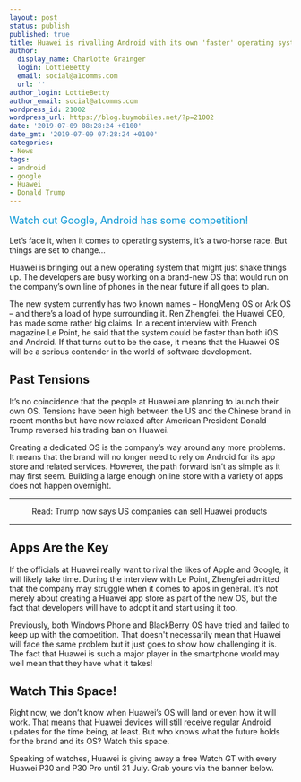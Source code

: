 ```yaml
---
layout: post
status: publish
published: true
title: Huawei is rivalling Android with its own 'faster' operating system
author:
  display_name: Charlotte Grainger
  login: LottieBetty
  email: social@a1comms.com
  url: ''
author_login: LottieBetty
author_email: social@a1comms.com
wordpress_id: 21002
wordpress_url: https://blog.buymobiles.net/?p=21002
date: '2019-07-09 08:28:24 +0100'
date_gmt: '2019-07-09 07:28:24 +0100'
categories:
- News
tags:
- android
- google
- Huawei
- Donald Trump
---
```

<p><!-- wp:paragraph --></p>
<p><span class="postStandFirst" style="color: #0896d5; line-height: 26px; font-size: 18px;">Watch out Google, Android has some competition!</span></p>
<p><!-- /wp:paragraph --></p>
<p><!-- wp:paragraph --></p>
<p>Let&rsquo;s face it, when it comes to operating systems, it&rsquo;s a two-horse race. But things are set to change...</p>
<p><!-- /wp:paragraph --></p>
<p><!-- wp:paragraph --></p>
<p>Huawei is bringing out a new operating system that might just shake things up. The developers are busy working on a brand-new OS that would run on the company&rsquo;s own line of phones in the near future if all goes to plan.</p>
<p><!-- /wp:paragraph --></p>
<p><!-- wp:paragraph --></p>
<p>The new system currently has two known names &ndash; HongMeng OS or Ark OS &ndash; and there&rsquo;s a load of hype surrounding it. Ren Zhengfei, the Huawei CEO, has made some rather big claims. In a recent interview with French magazine Le Point, he said that the system could be faster than both iOS and Android. If that turns out to be the case, it means that the Huawei OS will be a serious contender in the world of software development.</p>
<p><!-- /wp:paragraph --></p>
<p><!-- wp:heading --></p>
<h2>Past Tensions</h2>
<p><!-- /wp:heading --></p>
<p><!-- wp:paragraph --></p>
<p>It&rsquo;s no coincidence that the people at Huawei are planning to launch their own OS. Tensions have been high between the US and the Chinese brand in recent months but have now relaxed after American President Donald Trump reversed his trading ban on Huawei.</p>
<p><!-- /wp:paragraph --></p>
<p><!-- wp:paragraph --></p>
<p>Creating a dedicated OS is the company&rsquo;s way around any more problems. It means that the brand will no longer need to rely on Android for its app store and related services. However, the path forward isn&rsquo;t as simple as it may first seem. Building a large enough online store with a variety of apps does not happen overnight.</p>
<p><!-- /wp:paragraph --></p>
<p><!-- wp:separator --></p>
<hr class="wp-block-separator"/>
<!-- /wp:separator --></p>
<p><!-- wp:image {"id":20973,"linkDestination":"custom"} --></p>
<figure class="wp-block-image"><a href="https://blog.buymobiles.net/news/trump-now-says-us-companies-can-sell-huawei-products" target="_blank" rel="noreferrer noopener"><img src="https://storage.googleapis.com/a1comms-blog-buymobiles/1/2019/07/trump-vs-huawei.png" alt="" class="wp-image-20973"/></a><br />
<figcaption>Read: Trump now says US companies can sell Huawei products </figcaption>
</figure>
<p><!-- /wp:image --></p>
<p><!-- wp:separator --></p>
<hr class="wp-block-separator"/>
<!-- /wp:separator --></p>
<p><!-- wp:heading --></p>
<h2>Apps Are the Key</h2>
<p><!-- /wp:heading --></p>
<p><!-- wp:paragraph --></p>
<p>If the officials at Huawei really want to rival the likes of Apple and Google, it will likely take time. During the interview with Le Point, Zhengfei admitted that the company may struggle when it comes to apps in general. It&rsquo;s not merely about creating a Huawei app store as part of the new OS, but the fact that developers will have to adopt it and start using it too.</p>
<p><!-- /wp:paragraph --></p>
<p><!-- wp:paragraph --></p>
<p>Previously, both Windows Phone and BlackBerry OS have tried and failed to keep up with the competition. That doesn't necessarily mean that Huawei will face the same problem but it just goes to show how challenging it is. The fact that Huawei is such a major player in the smartphone world may well mean that they have what it takes!</p>
<p><!-- /wp:paragraph --></p>
<p><!-- wp:heading --></p>
<h2>Watch This Space!</h2>
<p><!-- /wp:heading --></p>
<p><!-- wp:paragraph --></p>
<p>Right now, we don&rsquo;t know when Huawei&rsquo;s OS will land or even how it will work. That means that Huawei devices will still receive regular Android updates for the time being, at least. But who knows what the future holds for the brand and its OS? Watch this space.</p>
<p><!-- /wp:paragraph --></p>
<p><!-- wp:paragraph --></p>
<p>Speaking of watches, Huawei is giving away a free Watch GT with every Huawei P30 and P30 Pro until 31 July. Grab yours via the banner below.</p>
<p><!-- /wp:paragraph --></p>
<p><!-- wp:image {"id":20983,"linkDestination":"custom"} --></p>
<figure class="wp-block-image"><a href="https://www.buymobiles.net/huawei/p30-pro-128gb-black" target="_blank" rel="noreferrer noopener"><img src="https://storage.googleapis.com/a1comms-blog-buymobiles/1/2019/07/huawei-p30.jpg" alt="" class="wp-image-20983"/></a></figure>
<p><!-- /wp:image --></p>
